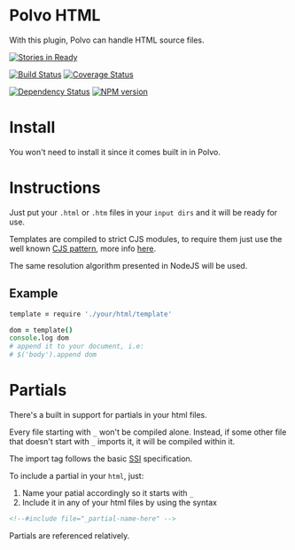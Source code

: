 # Polvo HTML

With this plugin, Polvo can handle HTML source files.

[![Stories in Ready](https://badge.waffle.io/polvo/polvo-html.png)](https://waffle.io/polvo/polvo-html)

[![Build Status](https://secure.travis-ci.org/polvo/polvo-html.png)](http://travis-ci.org/polvo/polvo-html) [![Coverage Status](https://coveralls.io/repos/polvo/polvo-html/badge.png)](https://coveralls.io/r/polvo/polvo-html)

[![Dependency Status](https://gemnasium.com/polvo/polvo-html.png)](https://gemnasium.com/polvo/polvo-html) [![NPM version](https://badge.fury.io/js/polvo-html.png)](http://badge.fury.io/js/polvo-html)

# Install

You won't need to install it since it comes built in in Polvo.

# Instructions

Just put your `.html` or `.htm` files in your `input dirs` and it will be
ready for use.

Templates are compiled to strict  CJS modules, to require them just use the well
known [CJS pattern](http://nodejs.org/api/modules.html), more
info [here](http://wiki.commonjs.org/wiki/Modules/1.1).

The same resolution algorithm presented in NodeJS will be used.

## Example

````coffeescript
template = require './your/html/template'

dom = template()
console.log dom
# append it to your document, i.e:
# $('body').append dom
````

# Partials

There's a built in support for partials in your html files.

Every file starting with `_` won't be compiled alone. Instead, if some other
file that doesn't start with `_` imports it, it will be compiled within it.

The import tag follows the basic [SSI](http://en.wikipedia.org/wiki/Server_Side_Includes)
specification.


To include a partial in your `html`, just:

 1. Name your patial accordingly so it starts with `_`
 1. Include it in any of your html files by using the syntax

 ````html
 <!--#include file="_partial-name-here" -->
 ````

 Partials are referenced relatively.